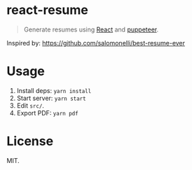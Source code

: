 react-resume
============

> Generate resumes using [React](https://github.com/facebook/react) and [puppeteer](https://github.com/GoogleChrome/puppeteer).

Inspired by: https://github.com/salomonelli/best-resume-ever

Usage
=====

1. Install deps: `yarn install`
2. Start server: `yarn start`
3. Edit `src/`.
4. Export PDF: `yarn pdf`

License
=======

MIT.
